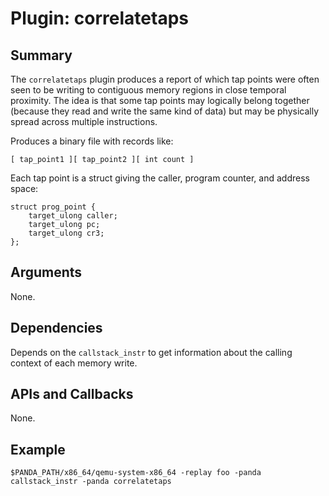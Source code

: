 Plugin: correlatetaps
===========

Summary
-------

The `correlatetaps` plugin produces a report of which tap points were often seen to be writing to contiguous memory regions in close temporal proximity. The idea is that some tap points may logically belong together (because they read and write the same kind of data) but may be physically spread across multiple instructions.

Produces a binary file with records like:

    [ tap_point1 ][ tap_point2 ][ int count ]

Each tap point is a struct giving the caller, program counter, and address space:

    struct prog_point {
        target_ulong caller;
        target_ulong pc;
        target_ulong cr3;
    };

Arguments
---------

None.

Dependencies
------------

Depends on the `callstack_instr` to get information about the calling context of each memory write.

APIs and Callbacks
------------------

None.

Example
-------

`$PANDA_PATH/x86_64/qemu-system-x86_64 -replay foo -panda callstack_instr -panda correlatetaps`
